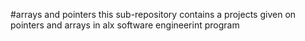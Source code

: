 #arrays and pointers
this sub-repository contains a projects given on pointers and arrays in alx software engineerint program 

